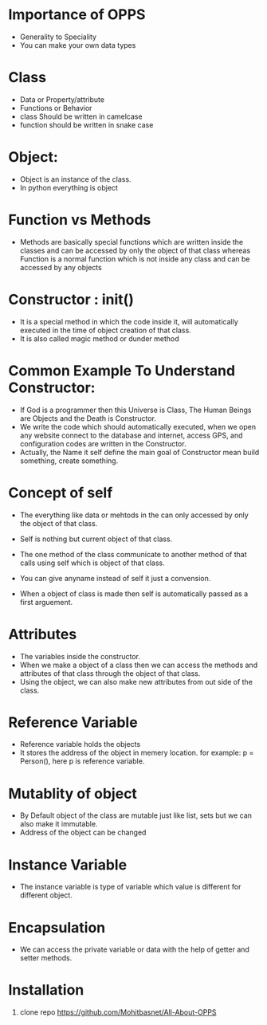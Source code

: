 # Importance of OPPS
* Generality to Speciality
* You can make your own data types

# Class
* Data or Property/attribute
* Functions or Behavior
* class Should be written in camelcase
* function should be written in snake case

# Object:
* Object is an instance of the class.
* In python everything is object


# Function vs Methods
* Methods are basically  special functions which are written inside the classes  and can be accessed by only the object of that class whereas Function is a normal function which is not inside any class and can be accessed by any objects

# Constructor : __init__()
* It is a special method in which the code inside it, will automatically executed in the time of object creation of that class.
* It is also called magic method or dunder method

# Common Example To Understand Constructor:
* If God is a programmer then this Universe is Class, The Human Beings are Objects and the Death is Constructor.
* We write the code which should automatically executed, when we open any website connect to the database and internet, access GPS, and configuration codes are written in the Constructor.
* Actually, the Name it self define the main goal of Constructor mean build something, create something.

# Concept of self
* The everything like data or mehtods in the can only accessed by only the object of that class.
* Self is nothing but  current object of that class.
* The one method of the class communicate to another method of that calls using self which is object of that class.
* You can give anyname instead of self it just a convension.

* When a object of class is made then self is automatically passed as a first arguement.

# Attributes
* The variables inside the constructor.
* When we make a object of a class then we can access the methods and attributes of that class through the object of that class.
* Using the object, we can also make new attributes from out side of the class.


# Reference Variable
* Reference variable holds the objects
* It stores the address of the object in memery location. for example: p = Person(), here p is reference variable.

# Mutablity of object
* By Default object of the class are mutable just like list, sets but we can also make it immutable.
* Address of the object can be changed

# Instance Variable
* The instance variable is type of variable which value is different for different object.

# Encapsulation
* We can access the private variable or data with the help of getter and setter methods.

# Installation
1. clone repo https://github.com/Mohitbasnet/All-About-OPPS
